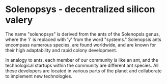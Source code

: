 # Solenopsys - decentralized silicon valery

The name "solenopsys" is derived from the ants of the Solenopsis genus, where the 'i' is replaced with 'y' from the word "systems." Solenopsis ants encompass numerous species, are found worldwide, and are known for their high adaptability and rapid colony development.

In analogy to ants, each member of our community is like an ant, and the technological startups within the community are different ant species. All these developers are located in various parts of the planet and collaborate to implement new technologies.